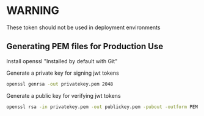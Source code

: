 # WARNING

These token should not be used in deployment environments

## Generating PEM files for Production Use

Install openssl "Installed by default with Git"

Generate a private key for signing jwt tokens

```bash
openssl genrsa -out privatekey.pem 2048
```

Generate a public key for verifying jwt tokens

```bash
openssl rsa -in privatekey.pem -out publickey.pem -pubout -outform PEM
```
